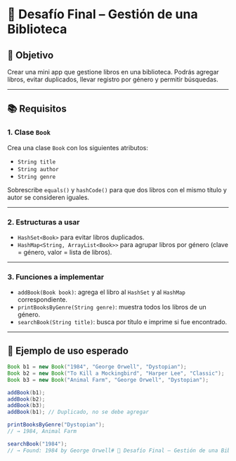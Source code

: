 # 🧩 Desafío Final – Gestión de una Biblioteca

## 🎯 Objetivo

Crear una mini app que gestione libros en una biblioteca. Podrás agregar libros, evitar duplicados, llevar registro por género y permitir búsquedas.

---

## 📚 Requisitos

### 1. Clase `Book`
Crea una clase `Book` con los siguientes atributos:
- `String title`
- `String author`
- `String genre`

Sobrescribe `equals()` y `hashCode()` para que dos libros con el mismo título y autor se consideren iguales.

---

### 2. Estructuras a usar

- `HashSet<Book>` para evitar libros duplicados.
- `HashMap<String, ArrayList<Book>>` para agrupar libros por género (clave = género, valor = lista de libros).

---

### 3. Funciones a implementar

- `addBook(Book book)`: agrega el libro al `HashSet` y al `HashMap` correspondiente.
- `printBooksByGenre(String genre)`: muestra todos los libros de un género.
- `searchBook(String title)`: busca por título e imprime si fue encontrado.

---

## 🧪 Ejemplo de uso esperado

```java
Book b1 = new Book("1984", "George Orwell", "Dystopian");
Book b2 = new Book("To Kill a Mockingbird", "Harper Lee", "Classic");
Book b3 = new Book("Animal Farm", "George Orwell", "Dystopian");

addBook(b1);
addBook(b2);
addBook(b3);
addBook(b1); // Duplicado, no se debe agregar

printBooksByGenre("Dystopian");
// → 1984, Animal Farm

searchBook("1984");
// → Found: 1984 by George Orwell# 🧩 Desafío Final – Gestión de una Biblioteca
